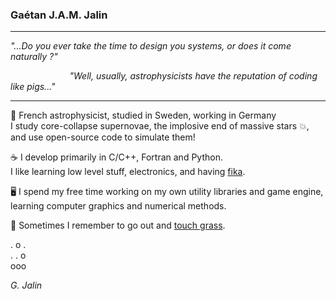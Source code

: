 ### Gaétan J.A.M. Jalin
---

*"...Do you ever take the time to design you systems, or does it come naturally ?"*

&nbsp;&nbsp;&nbsp;&nbsp;&nbsp;&nbsp;&nbsp;&nbsp;&nbsp;&nbsp;&nbsp;&nbsp;&nbsp;&nbsp;&nbsp;&nbsp;&nbsp;&nbsp;&nbsp;&nbsp;&nbsp;&nbsp;&nbsp;&nbsp;*"Well, usually, astrophysicists have the reputation of coding like pigs..."*

---

🔭 French astrophysicist, studied in Sweden, working in Germany<br/>
I study core-collapse supernovae, the implosive end of massive stars 💥,<br/>
and use open-source code to simulate them!

☕ I develop primarily in C/C++, Fortran and Python.<br/>
I like learning low level stuff, electronics, and having [fika](https://en.wikipedia.org/wiki/Coffee_culture#Sweden).

🖥 I spend my free time working on my own utility libraries and game engine,<br/>
learning computer graphics and numerical methods.

🌳 Sometimes I remember to go out and [touch grass](https://youtu.be/8UUoEUROvhQ).

.&nbsp;o&nbsp;.<br/>
.&nbsp;.&nbsp;o<br/>
ooo<br/>


*G. Jalin*
